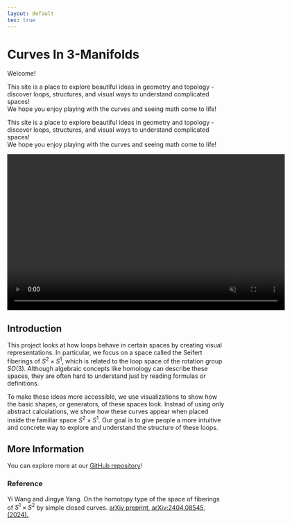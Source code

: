 ```yaml
---
layout: default
tex: true
---
```


# Curves In 3-Manifolds

Welcome!  


This site is a place to explore beautiful ideas in geometry and topology - discover loops, structures, and visual ways to understand complicated spaces!  
We hope you enjoy playing with the curves and seeing math come to life!

This site is a place to explore beautiful ideas in geometry and topology - discover loops, structures, and visual ways to understand complicated spaces!  
We hope you enjoy playing with the curves and seeing math come to life!



<video width="640" height="360" autoplay muted loop playsinline>
  <source src="{{ site.baseurl }}/assets/animation_final.mp4" type="video/mp4">
  Your browser does not support the video tag.
</video>


## Introduction

This project looks at how loops behave in certain spaces by creating visual representations.
In particular, we focus on a space called the Seifert fiberings of $S^2 \times S^1$, which is related to the loop space of the rotation group $SO(3)$.
Although algebraic concepts like homology can describe these spaces, they are often hard to understand just by reading formulas or definitions.

To make these ideas more accessible, we use visualizations to show how the basic shapes, or generators, of these spaces look.
Instead of using only abstract calculations, we show how these curves appear when placed inside the familiar space $S^2 \times S^1$.
Our goal is to give people a more intuitive and concrete way to explore and understand the structure of these loops.

## More Information

You can explore more at our [GitHub repository](https://github.com/CurvesIn3Manifolds/CurvesIn3Manifolds.github.io)!


### Reference

Yi Wang and Jingye Yang. On the homotopy type of the space of fiberings of $S^1 \times S^2$ by simple closed curves. [arXiv preprint,
arXiv:2404.08545, (2024).](https://arxiv.org/html/2404.08545v1)


